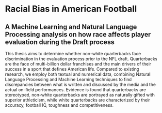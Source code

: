 # Racial Bias in American Football
## A Machine Learning and Natural Language Processing analysis on how race affects player evaluation during the Draft process
This thesis aims to determine whether non-white quarterbacks face discrimination in the evaluation process prior to the NFL draft. Quarterbacks are the face of multi-billion dollar franchises and the main drivers of their success in a sport that defines American life. Compared to existing research, we employ both textual and numerical data, combining Natural Language Processing and Machine Learning techniques to find discrepancies between what is written and discussed by the media and the actual on-field performances. Evidence is found that quarterbacks are stereotyped, non-white quarterbacks are portrayed as naturally gifted with superior athleticism, while white quarterbacks are characterized by their accuracy, football IQ, toughness and competitiveness.
